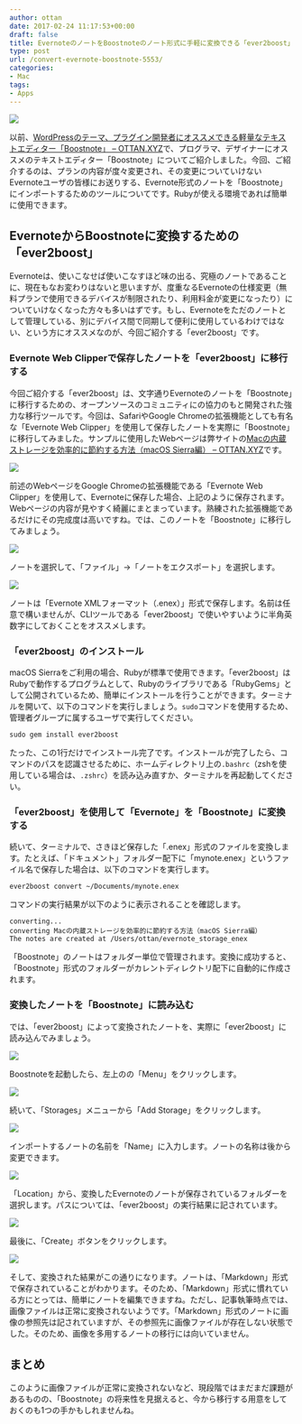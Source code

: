 ```yaml
---
author: ottan
date: 2017-02-24 11:17:53+00:00
draft: false
title: EvernoteのノートをBoostnoteのノート形式に手軽に変換できる「ever2boost」
type: post
url: /convert-evernote-boostnote-5553/
categories:
- Mac
tags:
- Apps
---
```


![](/images/2017/02/170220-58aacacbccdb0.jpg)






以前、[WordPressのテーマ、プラグイン開発者にオススメできる軽量なテキストエディター「Boostnote」 – OTTAN.XYZ](/wordpress-developer-plugin-theme-boostnote-5528/)で、プログラマ、デザイナーにオススメのテキストエディター「Boostnote」についてご紹介しました。今回、ご紹介するのは、プランの内容が度々変更され、その変更についていけないEvernoteユーザの皆様にお送りする、Evernote形式のノートを「Boostnote」にインポートするためのツールについてです。Rubyが使える環境であれば簡単に使用できます。





## EvernoteからBoostnoteに変換するための「ever2boost」





Evernoteは、使いこなせば使いこなすほど味の出る、究極のノートであることに、現在もなお変わりはないと思いますが、度重なるEvernoteの仕様変更（無料プランで使用できるデバイスが制限されたり、利用料金が変更になったり）についていけなくなった方々も多いはずです。もし、Evernoteをただのノートとして管理している、別にデバイス間で同期して便利に使用しているわけではない、という方にオススメなのが、今回ご紹介する「ever2boost」です。





### Evernote Web Clipperで保存したノートを「ever2boost」に移行する





今回ご紹介する「ever2boost」は、文字通りEvernoteのノートを「Boostnote」に移行するための、オープンソースのコミュニティにの協力のもと開発された強力な移行ツールです。今回は、SafariやGoogle Chromeの拡張機能としても有名な「Evernote Web Clipper」を使用して保存したノートを実際に「Boostnote」に移行してみました。サンプルに使用したWebページは弊サイトの[Macの内蔵ストレージを効率的に節約する方法（macOS Sierra編） – OTTAN.XYZ](/mac-ssd-storage-save-5513/)です。





![](/images/2017/02/170220-58aaca7e3d0f9.png)






前述のWebページをGoogle Chromeの拡張機能である「Evernote Web Clipper」を使用して、Evernoteに保存した場合、上記のように保存されます。Webページの内容が見やすく綺麗にまとまっています。熟練された拡張機能であるだけにその完成度は高いですね。では、このノートを「Boostnote」に移行してみましょう。





![](/images/2017/02/170220-58aaca87ed9b0.png)






ノートを選択して、「ファイル」→「ノートをエクスポート」を選択します。





![](/images/2017/02/170220-58aaca8e861c4.png)






ノートは「Evernote XMLフォーマット（.enex）」形式で保存します。名前は任意で構いませんが、CLIツールである「ever2boost」で使いやすいように半角英数字にしておくことをオススメします。





### 「ever2boost」のインストール





macOS Sierraをご利用の場合、Rubyが標準で使用できます。「ever2boost」はRubyで動作するプログラムとして、Rubyのライブラリである「RubyGems」として公開されているため、簡単にインストールを行うことができます。ターミナルを開いて、以下のコマンドを実行しましょう。`sudo`コマンドを使用するため、管理者グループに属するユーザで実行してください。




    
    sudo gem install ever2boost





たった、この1行だけでインストール完了です。インストールが完了したら、コマンドのパスを認識させるために、ホームディレクトリ上の`.bashrc`（zshを使用している場合は、`.zshrc`）を読み込み直すか、ターミナルを再起動してください。





### 「ever2boost」を使用して「Evernote」を「Boostnote」に変換する





続いて、ターミナルで、さきほど保存した「.enex」形式のファイルを変換します。たとえば、「ドキュメント」フォルダー配下に「mynote.enex」というファイル名で保存した場合は、以下のコマンドを実行します。




    
    ever2boost convert ~/Documents/mynote.enex





コマンドの実行結果が以下のように表示されることを確認します。




    
    converting...
    converting Macの内蔵ストレージを効率的に節約する方法（macOS Sierra編）
    The notes are created at /Users/ottan/evernote_storage_enex





「Boostnote」のノートはフォルダー単位で管理されます。変換に成功すると、「Boostnote」形式のフォルダーがカレントディレクトリ配下に自動的に作成されます。





### 変換したノートを「Boostnote」に読み込む





では、「ever2boost」によって変換されたノートを、実際に「ever2boost」に読み込んでみましょう。





![](/images/2017/02/170220-58aacb7235846.png)






Boostnoteを起動したら、左上のの「Menu」をクリックします。





![](/images/2017/02/170220-58aacb780c07e.png)






続いて、「Storages」メニューから「Add Storage」をクリックします。





![](/images/2017/02/170220-58aacb7e25ede.png)






インポートするノートの名前を「Name」に入力します。ノートの名称は後から変更できます。





![](/images/2017/02/170220-58aacb83f344e.png)






「Location」から、変換したEvernoteのノートが保存されているフォルダーを選択します。パスについては、「ever2boost」の実行結果に記されています。





![](/images/2017/02/170220-58aacb8a5d62f.png)






最後に、「Create」ボタンをクリックします。





![](/images/2017/02/170220-58aacb905fd8c.png)






そして、変換された結果がこの通りになります。ノートは、「Markdown」形式で保存されていることがわかります。そのため、「Markdown」形式に慣れている方にとっては、簡単にノートを編集できますね。ただし、記事執筆時点では、画像ファイルは正常に変換されないようです。「Markdown」形式のノートに画像の参照先は記されていますが、その参照先に画像ファイルが存在しない状態でした。そのため、画像を多用するノートの移行には向いていません。





## まとめ





このように画像ファイルが正常に変換されないなど、現段階ではまだまだ課題があるものの、「Boostnote」の将来性を見据えると、今から移行する用意をしておくのも1つの手かもしれませんね。
